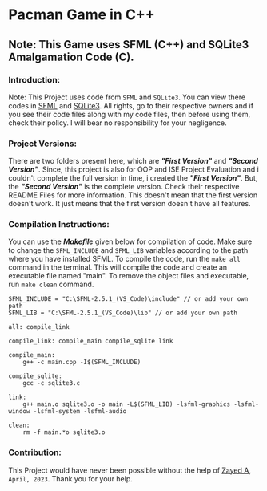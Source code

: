 # Pacman Game in C++

## Note: This Game uses SFML (C++) and SQLite3 Amalgamation Code (C).

### Introduction:

Note: This Project uses code from `SFML` and `SQLite3`. You can view there codes in [SFML](https://www.sfml-dev.org/download.php) and [SQLite3](https://www.sqlite.org/amalgamation.html). All rights, go to their respective owners and if you see their code files along with my code files, then before using them, check their policy. I will bear no responsibility for your negligence.

### Project Versions:

There are two folders present here, which are __*"First Version"*__ and __*"Second Version"*__. Since, this project is also for OOP and ISE Project Evaluation and i couldn't complete the full version in time, i created the __*"First Version"*__. But, the __*"Second Version"*__ is the complete version. Check their respective README Files for more information. This doesn't mean that the first version doesn't work. It just means that the first version doesn't have all features.

### Compilation Instructions:

You can use the __*Makefile*__ given below for compilation of code. Make sure to change the `SFML_INCLUDE` and `SFML_LIB` variables according to the path where you have installed SFML. To compile the code, run the `make all` command in the terminal. This will compile the code and create an executable file named "main". To remove the object files and executable, run `make clean` command.

```
SFML_INCLUDE = "C:\SFML-2.5.1_(VS_Code)\include" // or add your own path
SFML_LIB = "C:\SFML-2.5.1_(VS_Code)\lib" // or add your own path

all: compile_link

compile_link: compile_main compile_sqlite link

compile_main:
	g++ -c main.cpp -I$(SFML_INCLUDE)

compile_sqlite:
	gcc -c sqlite3.c

link:
	g++ main.o sqlite3.o -o main -L$(SFML_LIB) -lsfml-graphics -lsfml-window -lsfml-system -lsfml-audio

clean:
	rm -f main.*o sqlite3.o
```

### Contribution:

This Project would have never been possible without the help of [Zayed A](https://github.com/zayabdull), `April, 2023`. Thank you for your help.
